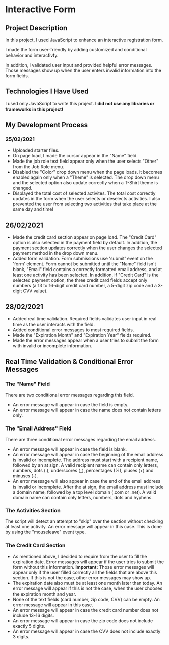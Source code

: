 # Interactive Form
 
## Project Description

In this project, I used JavaScript to enhance an interactive registration form.

I made the form user-friendly by adding customized and conditional behavior and interactivty.

In addition, I validated user input and provided helpful error messages. Those messages show up when the user enters invalid information into the form fields.

## Technologies I Have Used

I used only JavaScript to write this project.
**I did not use any libraries or frameworks in this project!**

## My Development Process

### 25/02/2021

- Uploaded starter files.
- On page load, I made the cursor appear in the "Name" field.
- Made the job role text field appear only when the user selects "Other" from the Job Role menu.
- Disabled the "Color" drop down menu when the page loads. It becomes enabled again only when a "Theme" is selected. The drop down menu and the selected option also update correctly when a T-Shirt theme is changed.
- Displayed the total cost of selected activites. The total cost correctly updates in the form when the user selects or deselects activities. I also prevented the user from selecting two activities that take place at the same day and time!

## 26/02/2021

- Made the credit card section appear on page load. The "Credit Card" option is also selected in the payment field by default. In addition, the payment section updates correctly when the user changes the selected payment method in the drop down menu.
- Added form validation. Form submissions use 'submit' event on the 'form' element. Form cannot be submitted until the "Name" field isn't blank, "Email" field contains a correctly formatted email address, and at least one activity has been selected. In addition, if "Credit Card" is the selected payment option, the three credit card fields accept only numbers (a 13 to 16-digit credit card number, a 5-digit zip code and a 3-digit CVV value).

## 28/02/2021

- Added real time validation. Required fields validates user input in real time as the user interacts with the field.
- Added conditional error messages to most required fields.
- Made the "Expiration Month" and "Expiration Year" fields required.
- Made the error messages appear when a user tries to submit the form with invalid or incomplete information.

## Real Time Validation & Conditional Error Messages

### The "Name" Field

There are two conditional error messages regarding this field.

- An error message will appear in case the field is empty.
- An error message will appear in case the name does not contain letters only.

### The "Email Address" Field

There are three conditional error messages regarding the email address.

- An error message will appear in case the field is blank.
- An error message will appear in case the beginning of the email address is invalid or incomplete. The address must start with a recipient name, followed by an at sign. A valid recipient name can contain only letters, numbers, dots (.), underscores (_), percentages (%), pluses (+) and minuses (-).
- An error message will also appear in case the end of the email address is invalid or incomplete. After the at sign, the email address must include a domain name, followed by a top level domain (.com or .net). A valid domain name can contain only letters, numbers, dots and hyphens.

### The Activities Section

The script will detect an attempt to "skip" over the section without checking at least one activity. An error message will appear in this case.
This is done by using the "mouseleave" event type.

### The Credit Card Section

- As mentioned above, I decided to require from the user to fill the expiration date. Error messages will appear if the user tries to submit the form without this information. **Important:** Those error messages will appear only if the user filled correctly all the fields that are above this section. If this is not the case, other error messages may show up.
- The expiration date also must be at least one month later than today. An error message will appear if this is not the case, when the user chooses the expiration month and year.
- None of the text fields (card number, zip code, CVV) can be empty. An error message will appear in this case.
- An error message will appear in case the credit card number does not include 13-16 digits.
- An error message will appear in case the zip code does not include exactly 5 digits.
- An error message will appear in case the CVV does not include exactly 3 digits.